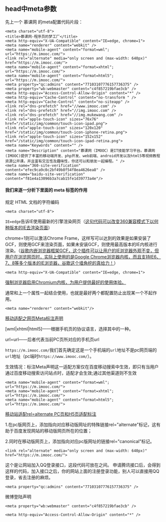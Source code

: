## head中meta参数

先上一个 慕课网 的meta配置代码片段：

```
<meta charset="utf-8">
<title>慕课网-程序员的梦工厂</title>
<meta http-equiv="X-UA-Compatible" content="IE=edge, chrome=1">
<meta name="renderer" content="webkit" />
<meta name="mobile-agent" content="format=wml"; url="https://m.imooc.com/">
<link rel="alternate" media="only screen and (max-width: 640px)" href="https://m.imooc.com/">
<meta name="mobile-agent" content="format=xhtml"; url="https://m.imooc.com/">
<meta name="mobile-agent" content="format=html5"; url="https://m.imooc.com/">
<meta property="qc:admins" content="77103107776157736375" />
<meta property="wb:webmaster" content="c4f857219bfae3cb" />
<meta http-equiv="Access-Control-Allow-Origin" content="*" />
<meta http-equiv="Cache-Control" content="no-transform " />
<meta http-equiv="Cache-Control" content="no-siteapp" />
<link rel="dns-prefetch" href="//www.imooc.com" />
<link rel="dns-prefetch" href="//img.imooc.com" />
<link rel="dns-prefetch" href="//img.mukewang.com" />
<link rel="apple-touch-icon" sizes="76x76" href="/static/img/common/touch-icon-ipad.png">
<link rel="apple-touch-icon" sizes="120x120" href="/static/img/common/touch-icon-iphone-retina.png">
<link rel="apple-touch-icon" sizes="152x152" href="/static/img/common/touch-icon-ipad-retina.png">
<meta name="Keywords" content="" />
<meta name="Description" content="慕课网（IMOOC）是IT技能学习平台。慕课网(IMOOC)提供了丰富的移动端开发、php开发、web前端、android开发以及html5等视频教程资源公开课。并且富有交互性及趣味性，你还可以和朋友一起编程。" />
<meta name="360-site-verification" content="efec9ca9c0c2bf49b8f54f8ea4626ea8" />
<meta name="baidu-site-verification" content="f81e4a13096b3a7cab15fe1d39773a4e"/>
```

#### 我们来逐一分析下里面的 meta 标签的作用

规定 HTML 文档的字符编码

```
<meta charset="utf-8">
```

`IE=edge`告诉IE使用最新的引擎渲染网页（[这句代码可以改变360兼容模式下以何种版本的IE去渲染页面](https://www.cnblogs.com/nxl0908/p/7245837.html)）

chrome=1则可以激活Chrome Frame，这样写可以达到的效果是如果安装了GCF，则使用GCF来渲染页面，如果未安装GCF，则使用最高版本的IE内核进行渲染。（[谷歌内嵌浏览器框架GCF，这个插件可以让用户的IE浏览器外观不变，但用户在浏览网页时，实际上使用的是Google Chrome浏览器内核，而且支持IE6、7、8等多个版本的IE浏览器，谷歌这个墙角挖的真给力！](https://blog.csdn.net/ccfxue/article/details/70739646)）

```
<meta http-equiv="X-UA-Compatible" content="IE=edge, chrome=1">
```

[强制浏览器启用Chromium内核，为用户提供最好的使用体验。](https://blog.csdn.net/AiHuanhuan110/article/details/89090019)

通常和上一个属性一起结合使用，也就是最好两个都配置防止出现某一个不起作用。

```
<meta name="renderer" content="webkit"/>
```

[移动适配之网页Meta标注声明](https://www.yudouyudou.com/jiaochengheji/wangzhanjianshe/85.html)

[wml|xhtml|html5]——根据手机页的协议语言，选择其中的一种。

url=url——后者代表当前PC页所对应的手机页url

`https://m.imooc.com/`我们首先确定这是一个手机端的`url`地址不是pc网页端的`url`地址（pc端时`https://www.imooc.com/`）。

生效情况：标注Meta声明这一适配方案仅在百度移动搜索中生效，即只有当用户通过百度移动搜索访问站点时，适配才会生效;通过其他渠道则不生效

```
<meta name="mobile-agent" content="format=wml"; url="https://m.imooc.com/">
<meta name="mobile-agent" content="format=xhtml"; url="https://m.imooc.com/">
<meta name="mobile-agent" content="format=html5"; url="https://m.imooc.com/">
```

[移动站适配rel=alternate PC页和H5页适配标注](https://www.cnblogs.com/osfipin/p/5852037.html)

1.在pc版网页上，添加指向对应移动版网址的特殊链接rel="alternate"标记，这有助于百度发现网站的移动版网页所在的位置；

2.同时在移动版网页上，添加指向对应pc版网址的链接rel="canonical"标记。

```
<link rel="alternate" media="only screen and (max-width: 640px)" href="https://m.imooc.com/">
```

这个是让网站加入QQ登录接口，这段代码可放在<head></head>之间。
申请腾讯接口后，会得到这样的代码，加入接口之后，你的网站上面的注册登录功能，别人可以直接用QQ登录，省去注册的麻烦。

```
<meta property="qc:admins" content="77103107776157736375" />
```

微博登陆声明

```
<meta property="wb:webmaster" content="c4f857219bfae3cb" />
```



```
<meta http-equiv="Access-Control-Allow-Origin" content="*" />
```





